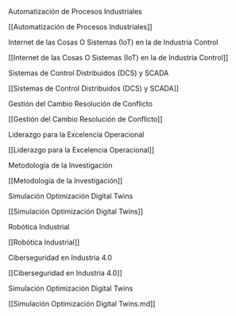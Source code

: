 Automatización de Procesos Industriales

[[Automatización de Procesos Industriales]]

Internet de las Cosas O Sistemas (IoT) en la de Industria  Control

[[Internet de las Cosas O Sistemas (IoT) en la de Industria  Control]]


Sistemas de Control Distribuidos (DCS) y  SCADA

[[Sistemas de Control Distribuidos (DCS) y  SCADA]]

Gestión del Cambio  Resolución de Conflicto

[[Gestión del Cambio  Resolución de Conflicto]]


 Liderazgo para la Excelencia Operacional

[[Liderazgo para la Excelencia Operacional]]

Metodología  de la  Investigación

[[Metodología  de la  Investigación]]

Simulación Optimización Digital  Twins

[[Simulación Optimización Digital  Twins]]


Robótica  Industrial

[[Robótica  Industrial]]

 
Ciberseguridad en Industria 4.0

[[Ciberseguridad en Industria 4.0]]

Simulación Optimización Digital Twins

[[Simulación Optimización Digital Twins.md]]

